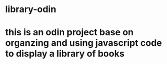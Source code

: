 # library-odin

# this is an odin project base on organzing and using javascript code to display a library of books

<!-- 
Tasks To-Do:
1. add a function to the script that takes in arguements, store new book object to an array, and create a book from those arguments +++
2. wite a fucntion tha loops thorugh and displays each book +++
3. New book button that opens a form for the user to fill out +++
4. Add a button on each book’s display to remove the book from the library. +++
5. Add a button on each book’s display to change its read status. +++
6. Add a drop down to sort through library based on different filters +++
7. Add an edit option for the user to edit a specific book ---





-->
